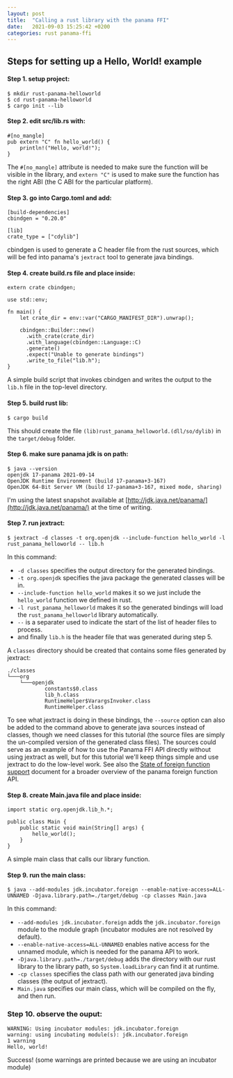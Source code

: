 ```yaml
---
layout: post
title:  "Calling a rust library with the panama FFI"
date:   2021-09-03 15:25:42 +0200
categories: rust panama-ffi
---
```

## Steps for setting up a Hello, World! example

#### Step 1. setup project:

```
$ mkdir rust-panama-helloworld
$ cd rust-panama-helloworld
$ cargo init --lib
```

#### Step 2. edit src/lib.rs with:

```
#[no_mangle]
pub extern "C" fn hello_world() {
    println!("Hello, world!");
}
```

The `#[no_mangle]` attribute is needed to make sure the function will be visible in the library, and `extern "C"` is used to make sure the function has the right ABI (the C ABI for the particular platform).

#### Step 3. go into Cargo.toml and add:

```
[build-dependencies]
cbindgen = "0.20.0"

[lib]
crate_type = ["cdylib"]
```

cbindgen is used to generate a C header file from the rust sources, which will be fed into panama's `jextract` tool to generate java bindings.

#### Step 4. create build.rs file and place inside:

```
extern crate cbindgen;

use std::env;

fn main() {
    let crate_dir = env::var("CARGO_MANIFEST_DIR").unwrap();

    cbindgen::Builder::new()
      .with_crate(crate_dir)
      .with_language(cbindgen::Language::C)
      .generate()
      .expect("Unable to generate bindings")
      .write_to_file("lib.h");
}
```

A simple build script that invokes cbindgen and writes the output to the `lib.h` file in the top-level directory.

#### Step 5. build rust lib:

```
$ cargo build
```

This should create the file `(lib)rust_panama_helloworld.(dll/so/dylib)` in the `target/debug` folder.

#### Step 6. make sure panama jdk is on path:

```
$ java --version
openjdk 17-panama 2021-09-14
OpenJDK Runtime Environment (build 17-panama+3-167)
OpenJDK 64-Bit Server VM (build 17-panama+3-167, mixed mode, sharing)
```

I'm using the latest snapshot available at [http://jdk.java.net/panama/](http://jdk.java.net/panama/) at the time of writing.

#### Step 7. run jextract:

```
$ jextract -d classes -t org.openjdk --include-function hello_world -l rust_panama_helloworld -- lib.h
```

In this command:
- `-d classes` specifies the output directory for the generated bindings.
- `-t org.openjdk` specifies the java package the generated classes will be in.
- `--include-function hello_world` makes it so we just include the `hello_world` function we defined in rust.
- `-l rust_panama_helloworld` makes it so the generated bindings will load the `rust_panama_helloworld` library automatically.
- `--` is a separater used to indicate the start of the list of header files to process.
- and finally `lib.h` is the header file that was generated during step 5.

A `classes` directory should be created that contains some files generated by jextract:

```
./classes
└───org
    └───openjdk
            constants$0.class
            lib_h.class
            RuntimeHelper$VarargsInvoker.class
            RuntimeHelper.class
```

To see what jextract is doing in these bindings, the `--source` option can also be added to the command above to generate java sources instead of classes, though we need classes for this tutorial (the source files are simply the un-compiled version of the generated class files). The sources could serve as an example of how to use the Panama FFI API directly without using jextract as well, but for this tutorial we'll keep things simple and use jextract to do the low-level work. See also the [State of foreign function support](https://github.com/openjdk/panama-foreign/blob/foreign-jextract/doc/panama_ffi.md) document for a broader overview of the panama foreign function API.

#### Step 8. create Main.java file and place inside:

```
import static org.openjdk.lib_h.*;

public class Main {
    public static void main(String[] args) {
        hello_world();
    }
}
```

A simple main class that calls our library function.

#### Step 9. run the main class:

```
$ java --add-modules jdk.incubator.foreign --enable-native-access=ALL-UNNAMED -Djava.library.path=./target/debug -cp classes Main.java
```

In this command:
- `--add-modules jdk.incubator.foreign` adds the `jdk.incubator.foreign` module to the module graph (incubator modules are not resolved by default).
- `--enable-native-access=ALL-UNNAMED` enables native access for the unnamed module, which is needed for the panama API to work.
- `-Djava.library.path=./target/debug` adds the directory with our rust library to the library path, so `System.loadLibrary` can find it at runtime.
- `-cp classes` specifies the class path with our generated java binding classes (the output of jextract).
- `Main.java` specifies our main class, which will be compiled on the fly, and then run.

### Step 10. observe the ouput:

```
WARNING: Using incubator modules: jdk.incubator.foreign
warning: using incubating module(s): jdk.incubator.foreign
1 warning
Hello, world!
```

Success! (some warnings are printed because we are using an incubator module)
